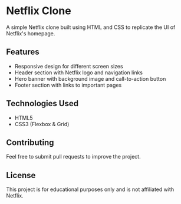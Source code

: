 # Netflix Clone

A simple Netflix clone built using HTML and CSS to replicate the UI of Netflix's homepage.

## Features

- Responsive design for different screen sizes
- Header section with Netflix logo and navigation links
- Hero banner with background image and call-to-action button
- Footer section with links to important pages

## Technologies Used

- HTML5
- CSS3 (Flexbox & Grid)

## Contributing

Feel free to submit pull requests to improve the project.

## License

This project is for educational purposes only and is not affiliated with Netflix.

